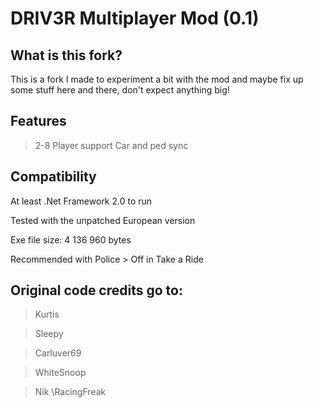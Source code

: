 # DRIV3R Multiplayer Mod (0.1)

## What is this fork?
This is a fork I made to experiment a bit with the mod and maybe fix up some stuff here and there, don't expect anything big!

## Features

> 2-8 Player support
> Car and ped sync

## Compatibility

At least .Net Framework 2.0 to run

Tested with the unpatched European version

Exe file size: 4 136 960 bytes

Recommended with Police > Off in Take a Ride

## Original code credits go to:

> Kurtis

> Sleepy

> Carluver69

> WhiteSnoop

> Nik \RacingFreak
